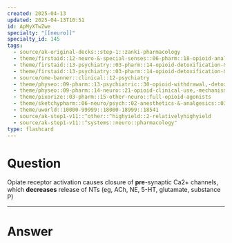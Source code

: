 ```yaml
---
created: 2025-04-13
updated: 2025-04-13T10:51
id: ApMyXTwZwe
specialty: "[[neuro]]"
specialty_id: 145
tags:
  - source/ak-original-decks::step-1::zanki-pharmacology
  - theme/firstaid::12-neuro-&-special-senses::06-pharm::18-opioid-analgesics
  - theme/firstaid::13-psychiatry::03-pharm::14-opioid-detoxification-&-relapse-prevention
  - theme/firstaid::13-psychiatry::03-pharm::14-opioid-detoxification-&-relapse-prevention::*basics
  - source/ome-banner::clinical::12-psychiatry
  - theme/physeo::09-pharm::13-psychiatric::30-opioid-withdrawal,-detoxification-and-relapse-prevention
  - theme/physeo::09-pharm::14-neuro::21-opioid-clinical-use,-mechanism-and-overdose
  - theme/pixorize::03-pharm::15-other-neuro::full-opioid-agonists
  - theme/sketchypharm::06-neuro/psych::02-anesthetics-&-analgesics::03-opiates,-naloxone,-naltrexone
  - theme/uworld::10000-99999::18000-18999::18541
  - source/ak-step1-v11::^other::^highyield::2-relativelyhighyield
  - source/ak-step1-v11::^systems::neuro::pharmacology"
type: flashcard
---
```


# Question
Opiate receptor activation causes closure of **pre**-synaptic Ca2+ channels, which **decreases** release of NTs (eg, ACh, NE, 5-HT, glutamate, substance P)

---

# Answer

